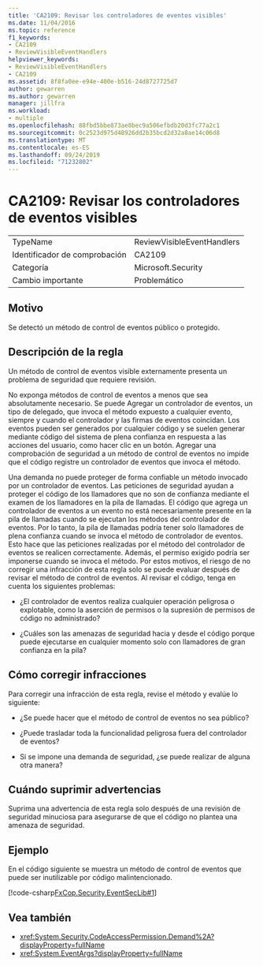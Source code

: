 ```yaml
---
title: 'CA2109: Revisar los controladores de eventos visibles'
ms.date: 11/04/2016
ms.topic: reference
f1_keywords:
- CA2109
- ReviewVisibleEventHandlers
helpviewer_keywords:
- ReviewVisibleEventHandlers
- CA2109
ms.assetid: 8f8fa0ee-e94e-400e-b516-24d8727725d7
author: gewarren
ms.author: gewarren
manager: jillfra
ms.workload:
- multiple
ms.openlocfilehash: 88fbd5bbe873ae8bec9a506efbdb20d3fc77a2c1
ms.sourcegitcommit: 0c2523d975d48926dd2b35bcd2d32a8ae14c06d8
ms.translationtype: MT
ms.contentlocale: es-ES
ms.lasthandoff: 09/24/2019
ms.locfileid: "71232802"
---
```

# <a name="ca2109-review-visible-event-handlers"></a>CA2109: Revisar los controladores de eventos visibles

|||
|-|-|
|TypeName|ReviewVisibleEventHandlers|
|Identificador de comprobación|CA2109|
|Categoría|Microsoft.Security|
|Cambio importante|Problemático|

## <a name="cause"></a>Motivo
Se detectó un método de control de eventos público o protegido.

## <a name="rule-description"></a>Descripción de la regla
Un método de control de eventos visible externamente presenta un problema de seguridad que requiere revisión.

No exponga métodos de control de eventos a menos que sea absolutamente necesario. Se puede Agregar un controlador de eventos, un tipo de delegado, que invoca el método expuesto a cualquier evento, siempre y cuando el controlador y las firmas de eventos coincidan. Los eventos pueden ser generados por cualquier código y se suelen generar mediante código del sistema de plena confianza en respuesta a las acciones del usuario, como hacer clic en un botón. Agregar una comprobación de seguridad a un método de control de eventos no impide que el código registre un controlador de eventos que invoca el método.

Una demanda no puede proteger de forma confiable un método invocado por un controlador de eventos. Las peticiones de seguridad ayudan a proteger el código de los llamadores que no son de confianza mediante el examen de los llamadores en la pila de llamadas. El código que agrega un controlador de eventos a un evento no está necesariamente presente en la pila de llamadas cuando se ejecutan los métodos del controlador de eventos. Por lo tanto, la pila de llamadas podría tener solo llamadores de plena confianza cuando se invoca el método de controlador de eventos. Esto hace que las peticiones realizadas por el método del controlador de eventos se realicen correctamente. Además, el permiso exigido podría ser imponerse cuando se invoca el método. Por estos motivos, el riesgo de no corregir una infracción de esta regla solo se puede evaluar después de revisar el método de control de eventos. Al revisar el código, tenga en cuenta los siguientes problemas:

- ¿El controlador de eventos realiza cualquier operación peligrosa o explotable, como la aserción de permisos o la supresión de permisos de código no administrado?

- ¿Cuáles son las amenazas de seguridad hacia y desde el código porque puede ejecutarse en cualquier momento solo con llamadores de gran confianza en la pila?

## <a name="how-to-fix-violations"></a>Cómo corregir infracciones
Para corregir una infracción de esta regla, revise el método y evalúe lo siguiente:

- ¿Se puede hacer que el método de control de eventos no sea público?

- ¿Puede trasladar toda la funcionalidad peligrosa fuera del controlador de eventos?

- Si se impone una demanda de seguridad, ¿se puede realizar de alguna otra manera?

## <a name="when-to-suppress-warnings"></a>Cuándo suprimir advertencias
Suprima una advertencia de esta regla solo después de una revisión de seguridad minuciosa para asegurarse de que el código no plantea una amenaza de seguridad.

## <a name="example"></a>Ejemplo
En el código siguiente se muestra un método de control de eventos que puede ser inutilizable por código malintencionado.

[!code-csharp[FxCop.Security.EventSecLib#1](../code-quality/codesnippet/CSharp/ca2109-review-visible-event-handlers_1.cs)]

## <a name="see-also"></a>Vea también

- <xref:System.Security.CodeAccessPermission.Demand%2A?displayProperty=fullName>
- <xref:System.EventArgs?displayProperty=fullName>